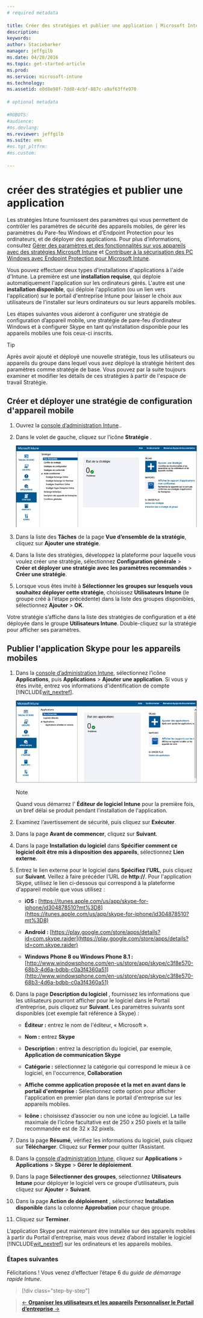 ```yaml
---
# required metadata

title: Créer des stratégies et publier une application | Microsoft Intune
description:
keywords:
author: Staciebarker
manager: jeffgilb
ms.date: 04/28/2016
ms.topic: get-started-article
ms.prod:
ms.service: microsoft-intune
ms.technology:
ms.assetid: e0d8e98f-7dd8-4cbf-887c-a9af63ffe970

# optional metadata

#ROBOTS:
#audience:
#ms.devlang:
ms.reviewer: jeffgilb
ms.suite: ems
#ms.tgt_pltfrm:
#ms.custom:

---
```


# créer des stratégies et publier une application
Les stratégies Intune fournissent des paramètres qui vous permettent de contrôler les paramètres de sécurité des appareils mobiles, de gérer les paramètres du Pare-feu Windows et d’Endpoint Protection pour les ordinateurs, et de déployer des applications. Pour plus d’informations, consultez [Gérer des paramètres et des fonctionnalités sur vos appareils avec des stratégies Microsoft Intune](/Intune/deploy-use/manage-settings-and-features-on-your-devices-with-microsoft-intune-policies) et [Contribuer à la sécurisation des PC Windows avec Endpoint Protection pour Microsoft Intune](/Intune/deploy-use/help-secure-windows-pcs-with-endpoint-protection-for-microsoft-intune).

Vous pouvez effectuer deux types d'installations d'applications à l'aide d'Intune. La première est une **installation requise**, qui déploie automatiquement l'application sur les ordinateurs gérés. L'autre est une **installation disponible**, qui déploie l'application (ou un lien vers l'application) sur le portail d'entreprise Intune pour laisser le choix aux utilisateurs de l'installer sur leurs ordinateurs ou sur leurs appareils mobiles.

<!-- this section really isn't necessary and confuses a lot of people because most mobile device apps aren't licensed this way (and our licensing/reporting features aren't super helpful). I think it's best to avoid this during a quick start guide.

Before using Intune to deploy apps, make sure that you have the appropriate licenses to publish, distribute, and use the app. The Licenses workspace lets you add and manage license agreement information for apps or software purchased through Microsoft Volume Licensing agreements, and for Microsoft or non-Microsoft software that was purchased by other means. You can then create license reports that display managed license usage information throughout your company to stay informed of license usage activity.
-->

Les étapes suivantes vous aideront à configurer une stratégie de configuration d’appareil mobile, une stratégie de pare-feu d’ordinateur Windows et à configurer Skype en tant qu’installation disponible pour les appareils mobiles une fois ceux-ci inscrits.

> [!TIP]
> Après avoir ajouté et déployé une nouvelle stratégie, tous les utilisateurs ou appareils du groupe dans lequel vous avez déployé la stratégie héritent des paramètres comme stratégie de base. Vous pouvez par la suite toujours examiner et modifier les détails de ces stratégies à partir de l'espace de travail Stratégie.


## Créer et déployer une stratégie de configuration d'appareil mobile

1.  Ouvrez la [console d’administration Intune](https://manage.microsoft.com/)..

2.  Dans le volet de gauche, cliquez sur l’icône **Stratégie** .

    ![admin-console-policy-workspace](./media/policy.png)

3.  Dans la liste des **Tâches** de la page **Vue d’ensemble de la stratégie**, cliquez sur **Ajouter une stratégie**.

4.  Dans la liste des stratégies, développez la plateforme pour laquelle vous voulez créer une stratégie, sélectionnez **Configuration générale** > **Créer et déployer une stratégie avec les paramètres recommandés** > **Créer une stratégie**.

5.  Lorsque vous êtes invité à **Sélectionner les groupes sur lesquels vous souhaitez déployer cette stratégie**, choisissez **Utilisateurs Intune** (le groupe créé à l’étape précédente) dans la liste des groupes disponibles, sélectionnez **Ajouter** > **OK**.

Votre stratégie s’affiche dans la liste des stratégies de configuration et a été déployée dans le groupe **Utilisateurs Intune**. Double-cliquez sur la stratégie pour afficher ses paramètres.

## Publier l'application Skype pour les appareils mobiles

1.  Dans la [console d’administration Intune](https://manage.microsoft.com/), sélectionnez l’icône **Applications**, puis **Applications** > **Ajouter une application**. Si vous y êtes invité, entrez vos informations d'identification de compte [!INCLUDE[wit_nextref](../includes/wit_nextref_md.md)].

    ![admin-console-apps-workspace](./media/apps.png)

    > [!NOTE]
    > Quand vous démarrez l' **Éditeur de logiciel Intune** pour la première fois, un bref délai se produit pendant l'installation de l'application.

2.  Examinez l’avertissement de sécurité, puis cliquez sur **Exécuter**.

3.  Dans la page **Avant de commencer**, cliquez sur **Suivant**.

4.  Dans la page **Installation du logiciel** dans **Spécifier comment ce logiciel doit être mis à disposition des appareils**, sélectionnez **Lien externe**.

5.  Entrez le lien externe pour le logiciel dans **Spécifiez l’URL**, puis cliquez sur **Suivant**. Veillez à faire précéder l’URL de **http://**. Pour l'application Skype, utilisez le lien ci-dessous qui correspond à la plateforme d'appareil mobile que vous utilisez :

    -   **iOS :**   [https://itunes.apple.com/us/app/skype-for-iphone/id304878510?mt%3D8](https://itunes.apple.com/us/app/skype-for-iphone/id304878510?mt%3D8)

    -   **Android :**  [https://play.google.com/store/apps/details?id=com.skype.raider](https://play.google.com/store/apps/details?id=com.skype.raider)

    -   **Windows Phone 8 ou Windows Phone 8.1 :**  [http://www.windowsphone.com/en-us/store/app/skype/c3f8e570-68b3-4d6a-bdbb-c0a3f4360a51](http://www.windowsphone.com/en-us/store/app/skype/c3f8e570-68b3-4d6a-bdbb-c0a3f4360a51)

6.  Dans la page **Description du logiciel** , fournissez les informations que les utilisateurs pourront afficher pour le logiciel dans le Portail d’entreprise, puis cliquez sur **Suivant**. Les paramètres suivants sont disponibles (cet exemple fait référence à Skype) :

    -   **Éditeur :** entrez le nom de l'éditeur, « Microsoft ».

    -   **Nom :** entrez **Skype**

    -   **Description :** entrez la description du logiciel, par exemple, **Application de communication Skype**

    -   **Catégorie :** sélectionnez la catégorie qui correspond le mieux à ce logiciel, en l'occurrence, **Collaboration**

    -   **Affiche comme application proposée et la met en avant dans le portail d'entreprise :** Sélectionnez cette option pour afficher l'application en premier plan dans le portail d'entreprise sur les appareils mobiles.

    -   **Icône :** choisissez d’associer ou non une icône au logiciel. La taille maximale de l’icône facultative est de 250 x 250 pixels et la taille recommandée est de 32 x 32 pixels.

7.  Dans la page **Résumé**, vérifiez les informations du logiciel, puis cliquez sur **Télécharger**. Cliquez sur **Fermer** pour quitter l’Assistant.

8.  Dans la [console d’administration Intune](https://manage.microsoft.com/), cliquez sur **Applications** > **Applications** > **Skype** > **Gérer le déploiement**.

9. Dans la page **Sélectionner des groupes**, sélectionnez **Utilisateurs Intune** pour déployer le logiciel vers ce groupe d’utilisateurs, puis cliquez sur **Ajouter** > **Suivant**.

10. Dans la page **Action de déploiement** , sélectionnez **Installation disponible** dans la colonne **Approbation** pour chaque groupe.

11. Cliquez sur **Terminer**.

L’application Skype peut maintenant être installée sur des appareils mobiles à partir du Portail d’entreprise, mais vous devez d’abord installer le logiciel [!INCLUDE[wit_nextref](../includes/wit_nextref_md.md)] sur les ordinateurs et les appareils mobiles.


### Étapes suivantes
Félicitations ! Vous venez d’effectuer l’étape 6 du *guide de démarrage rapide Intune*.

>[!div class="step-by-step"]

>[&larr; **Organiser les utilisateurs et les appareils**](.\start-with-a-paid-subscription-to-microsoft-intune-step-5.md)       [**Personnaliser le Portail d’entreprise** &rarr;](.\start-with-a-paid-subscription-to-microsoft-intune-step-7.md)  


<!--HONumber=May16_HO1-->



